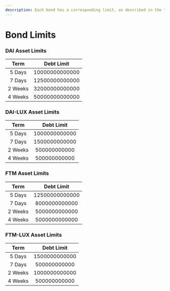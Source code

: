 ```yaml
---
description: Each bond has a corresponding limit, as described in the tables below.
---
```


# Bond Limits

### DAI Asset Limits

|   Term  |   Debt Limit   |
| :-----: | :------------: |
|  5 Days | 10000000000000 |
|  7 Days | 12500000000000 |
| 2 Weeks | 32000000000000 |
| 4 Weeks | 50000000000000 |

### DAI-LUX Asset Limits

|   Term  |   Debt Limit  |
| :-----: | :-----------: |
|  5 Days | 1000000000000 |
|  7 Days | 1500000000000 |
| 2 Weeks |  500000000000 |
| 4 Weeks |  500000000000 |

### FTM Asset Limits

|   Term  |   Debt Limit   |
| :-----: | :------------: |
|  5 Days | 12500000000000 |
|  7 Days |  8000000000000 |
| 2 Weeks |  5000000000000 |
| 4 Weeks |  5000000000000 |

### FTM-LUX Asset Limits

|   Term  |   Debt Limit  |
| :-----: | :-----------: |
|  5 Days | 1500000000000 |
|  7 Days |  500000000000 |
| 2 Weeks | 1000000000000 |
| 4 Weeks |  500000000000 |
